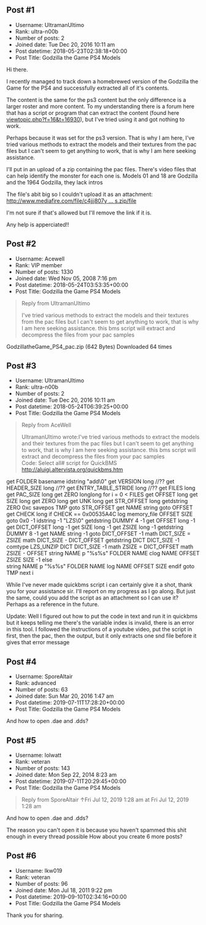 ## Post #1
- Username: UltramanUltimo
- Rank: ultra-n00b
- Number of posts: 2
- Joined date: Tue Dec 20, 2016 10:11 am
- Post datetime: 2018-05-23T02:38:18+00:00
- Post Title: Godzilla the Game PS4 Models

Hi there.

I recently managed to track down a homebrewed version of the Godzilla the Game for the PS4 and successfully extracted all of it's contents.

The content is the same for the ps3 content but the only difference is a larger roster and more content. To my understanding there is a forum here that has a script or program that can extract the content (found here [viewtopic.php?f=16&t=16930](http://forum.xentax.com/viewtopic.php?f=16&t=16930)), but I've tried using it and got nothing to work.

Perhaps because it was set for the ps3 version. That is why I am here, I've tried various methods to extract the models and their textures from the pac files but I can't seem to get anything to work, that is why I am here seeking assistance.

I'll put in an upload of a zip containing the pac files. There's video files that can help identify the monster for each one is. Models 01 and 18 are Godzilla and the 1964 Godzilla, they lack intros

The file's abit big so I couldn't upload it as an attachment: [http://www.mediafire.com/file/c4jjj807y ... s.zip/file](http://www.mediafire.com/file/c4jjj807yzjl4da/Godzilla_Ps4_Models.zip/file)

I'm not sure if that's allowed but I'll remove the link if it is.

Any help is apperciated!!
## Post #2
- Username: Acewell
- Rank: VIP member
- Number of posts: 1330
- Joined date: Wed Nov 05, 2008 7:16 pm
- Post datetime: 2018-05-24T03:53:35+00:00
- Post Title: Godzilla the Game PS4 Models

> Reply from UltramanUltimo
>
> I've tried various methods to extract the models and their textures from the pac files but I can't seem to get anything to work, that is why I am here seeking assistance.
this bms script will extract and decompress the files from your pac samples  


 GodzillatheGame_PS4_pac.zip
(642 Bytes) Downloaded 64 times
## Post #3
- Username: UltramanUltimo
- Rank: ultra-n00b
- Number of posts: 2
- Joined date: Tue Dec 20, 2016 10:11 am
- Post datetime: 2018-05-24T06:39:25+00:00
- Post Title: Godzilla the Game PS4 Models

> Reply from AceWell
>
> UltramanUltimo wrote:I've tried various methods to extract the models and their textures from the pac files but I can't seem to get anything to work, that is why I am here seeking assistance.
this bms script will extract and decompress the files from your pac samples  
Code: Select all# script for QuickBMS http://aluigi.altervista.org/quickbms.htm

get FOLDER basename
idstring "add\0"
get VERSION long //??
get HEADER_SIZE long //??
get ENTRY_TABLE_STRIDE long //??
get FILES long
get PAC_SIZE long
get ZERO longlong
for i = 0 < FILES
    get OFFSET long
    get SIZE long
    get ZERO long
    get UNK long
    get STR_OFFSET long
    getdstring ZERO 0xc
    savepos TMP
    goto STR_OFFSET
    get NAME string
    goto OFFSET
    get CHECK long
    if CHECK == 0x00535A4C
        log memory_file OFFSET SIZE
        goto 0x0 -1
        idstring -1 "LZS\0"
        getdstring DUMMY 4 -1
        get OFFSET long -1
        get DICT_OFFSET long -1
        get SIZE long -1
        get ZSIZE long -1
        getdstring DUMMY 8 -1
        get NAME string -1
        goto DICT_OFFSET -1
        math DICT_SIZE = ZSIZE 
        math DICT_SIZE - DICT_OFFSET
        getdstring DICT DICT_SIZE -1
        comtype LZS_UNZIP DICT DICT_SIZE -1
        math ZSIZE = DICT_OFFSET 
        math ZSIZE - OFFSET
        string NAME p "%s\%s" FOLDER NAME
        clog NAME OFFSET ZSIZE SIZE -1
    else	
        string NAME p "%s\%s" FOLDER NAME
        log NAME OFFSET SIZE
    endif
    goto TMP
next i

While I've never made quickbms script i can certainly give it a shot, thank you for your assistance sir. I'll report on my progress as I go along. But just the same, could you add the script as an attachment so I can use it? Perhaps as a reference in the future.

Update: Well I figured out how to put the code in text and run it in quickbms
but it keeps telling me there's the variable index is invalid, there is an error in this tool. I followed the instructions of a youtube video, put the script in first, then the pac, then the output, but it only extracts one snd file before it gives that error message
## Post #4
- Username: SporeAltair
- Rank: advanced
- Number of posts: 63
- Joined date: Sun Mar 20, 2016 1:47 am
- Post datetime: 2019-07-11T17:28:20+00:00
- Post Title: Godzilla the Game PS4 Models

And how to open .dae and .dds?
## Post #5
- Username: lolwatt
- Rank: veteran
- Number of posts: 143
- Joined date: Mon Sep 22, 2014 8:23 am
- Post datetime: 2019-07-11T20:29:45+00:00
- Post Title: Godzilla the Game PS4 Models

> Reply from SporeAltair ↑Fri Jul 12, 2019 1:28 am at Fri Jul 12, 2019 1:28 am
>
> 
And how to open .dae and .dds?

The reason you can't open it is because you haven't spammed this shit enough in every thread possible
How about you create 6 more posts?
## Post #6
- Username: lkw019
- Rank: veteran
- Number of posts: 96
- Joined date: Mon Jul 18, 2011 9:22 pm
- Post datetime: 2019-09-10T02:34:16+00:00
- Post Title: Godzilla the Game PS4 Models

Thank you for sharing.
